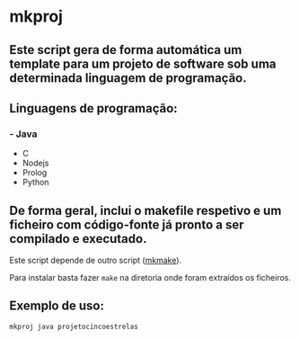 # mkproj

## Este script gera de forma automática um template para um projeto de software sob uma determinada linguagem de programação.

## Linguagens de programação:

### - Java
- C
- Nodejs
- Prolog
- Python

## De forma geral, inclui o makefile respetivo e um ficheiro com código-fonte já pronto a ser compilado e executado.

Este script depende de outro script (<a href="https://github.com/perezjquim/mkmake">mkmake</a>).

Para instalar basta fazer `make` na diretoria onde foram extraídos os ficheiros.

## Exemplo de uso: 

`mkproj java projetocincoestrelas`

